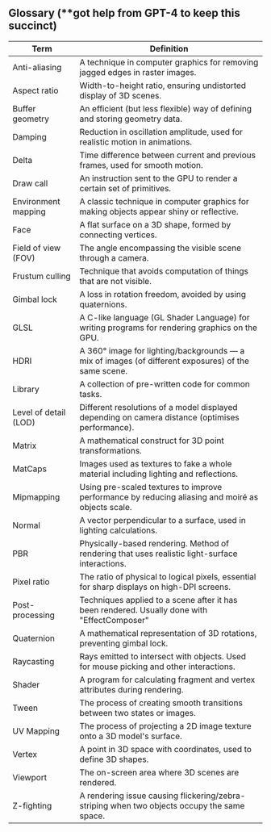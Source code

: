 ## Glossary (**got help from GPT-4 to keep this succinct)

| Term                  | Definition |
|-----------------------|------------|
| Anti-aliasing         | A technique in computer graphics for removing jagged edges in raster images. |
| Aspect ratio          | Width-to-height ratio, ensuring undistorted display of 3D scenes. |
| Buffer geometry       | An efficient (but less flexible) way of defining and storing geometry data. |
| Damping               | Reduction in oscillation amplitude, used for realistic motion in animations. |
| Delta                 | Time difference between current and previous frames, used for smooth motion. |
| Draw call             | An instruction sent to the GPU to render a certain set of primitives. |
| Environment mapping   | A classic technique in computer graphics for making objects appear shiny or reflective. |
| Face                  | A flat surface on a 3D shape, formed by connecting vertices. |
| Field of view (FOV)   | The angle encompassing the visible scene through a camera. |
| Frustum culling       | Technique that avoids computation of things that are not visible. |
| Gimbal lock           | A loss in rotation freedom, avoided by using quaternions. |
| GLSL                  | A C-like language (GL Shader Language) for writing programs for rendering graphics on the GPU. |
| HDRI                  | A 360° image for lighting/backgrounds — a mix of images (of different exposures) of the same scene. |
| Library               | A collection of pre-written code for common tasks. |
| Level of detail (LOD) | Different resolutions of a model displayed depending on camera distance (optimises performance). |
| Matrix                | A mathematical construct for 3D point transformations. |
| MatCaps               | Images used as textures to fake a whole material including lighting and reflections. |
| Mipmapping            | Using pre-scaled textures to improve performance by reducing aliasing and moiré as objects scale. |
| Normal                | A vector perpendicular to a surface, used in lighting calculations. |
| PBR                   | Physically-based rendering. Method of rendering that uses realistic light-surface interactions. |
| Pixel ratio           | The ratio of physical to logical pixels, essential for sharp displays on high-DPI screens. |
| Post-processing       | Techniques applied to a scene after it has been rendered. Usually done with "EffectComposer" |
| Quaternion            | A mathematical representation of 3D rotations, preventing gimbal lock. |
| Raycasting            | Rays emitted to intersect with objects. Used for mouse picking and other interactions. |
| Shader                | A program for calculating fragment and vertex attributes during rendering. |
| Tween                 | The process of creating smooth transitions between two states or images. |
| UV Mapping            | The process of projecting a 2D image texture onto a 3D model's surface. |
| Vertex                | A point in 3D space with coordinates, used to define 3D shapes. |
| Viewport              | The on-screen area where 3D scenes are rendered. |
| Z-fighting            | A rendering issue causing flickering/zebra-striping when two objects occupy the same space. |
